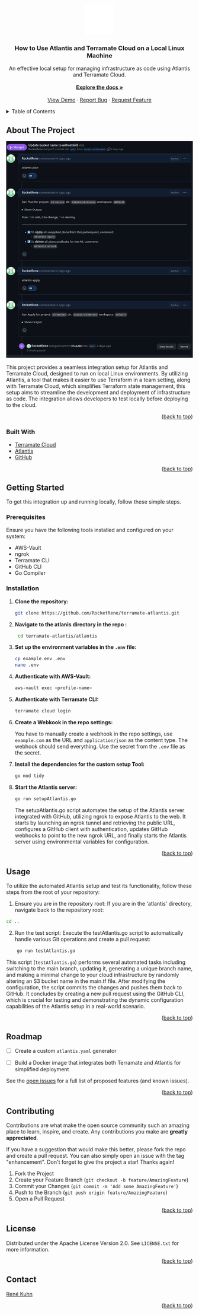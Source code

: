 <a name="readme-top"></a>

<!-- Improved compatibility of back to top link: See: https://github.com/othneildrew/Best-README-Template/pull/73 -->



<!-- PROJECT LOGO -->

<br />
<div align="center">
  <a href="https://github.com/RocketRene/terramate-atlantis">
    <img src="images/wordmark.svg" alt="Logo" width="80" height="80">
  </a>

<h3 align="center">How to Use Atlantis and Terramate Cloud on a Local Linux Machine</h3>

<p align="center">
    An effective local setup for managing infrastructure as code using Atlantis and Terramate Cloud.
    <br />
    <br />
    <a href="https://github.com/RocketRene/terramate-atlantis"><strong>Explore the docs »</strong></a>
    <br />
    <br />
    <a href="https://github.com/RocketRene/terramate-atlantis/pull/8">View Demo</a>
    ·
    <a href="https://github.com/RocketRene/terramate-atlantis/issues/new?labels=bug&template=bug-report---.md">Report Bug</a>
    ·
    <a href="https://github.com/RocketRene/terramate-atlantis/issues/new?labels=enhancement&template=feature-request---.md">Request Feature</a>
  </p>
</div>

<!-- TABLE OF CONTENTS -->

<details>
  <summary>Table of Contents</summary>
  <ol>
    <li>
      <a href="#about-the-project">About The Project</a>
      <ul>
        <li><a href="#built-with">Built With</a></li>
      </ul>
    </li>
    <li>
      <a href="#getting-started">Getting Started</a>
      <ul>
        <li><a href="#prerequisites">Prerequisites</a></li>
        <li><a href="#installation">Installation</a></li>
      </ul>
    </li>
    <li><a href="#usage">Usage</a></li>
    <li><a href="#roadmap">Roadmap</a></li>
    <li><a href="#contributing">Contributing</a></li>
    <li><a href="#license">License</a></li>
    <li><a href="#contact">Contact</a></li>
    <li><a href="#acknowledgments">Acknowledgments</a></li>
  </ol>
</details>

<!-- ABOUT THE PROJECT -->

## About The Project


![Atlantis PR Automation](<images/Pasted image.png>)


This project provides a seamless integration setup for Atlantis and Terramate Cloud, designed to run on local Linux environments. By utilizing Atlantis, a tool that makes it easier to use Terraform in a team setting, along with Terramate Cloud, which simplifies Terraform state management, this setup aims to streamline the development and deployment of infrastructure as code. The integration allows developers to test locally before deploying to the cloud.

<p align="right">(<a href="#readme-top">back to top</a>)</p>

### Built With

* [Terramate Cloud](https://terramate.io)
* [Atlantis](https://runatlantis.io)
* [GitHub](https://github.com)

<p align="right">(<a href="#readme-top">back to top</a>)</p>

<!-- GETTING STARTED -->

## Getting Started

To get this integration up and running locally, follow these simple steps.

### Prerequisites

Ensure you have the following tools installed and configured on your system:

- AWS-Vault
- ngrok
- Terramate CLI
- GitHub CLI
- Go Compiler

### Installation


1. **Clone the repository:**
   ```sh
   git clone https://github.com/RocketRene/terramate-atlantis.git 
   ```
2. **Navigate to the atlanis  directory in the repo :**
   ```sh
    cd terramate-atlantis/atlantis
    ```
3. **Set up the environment variables in the `.env` file:**
   ```sh
   cp example.env .env
   nano .env
   ```
4. **Authenticate with AWS-Vault:**
   ```sh
   aws-vault exec <profile-name> 
   ```  
5. **Authenticate with Terramate CLI:**
    ```sh
    terramate cloud login
    ```
6. **Create a Webkook in the repo settings:**
   
    You have to manually create a webhook in the repo settings, use `example.com` as the URL and `application/json` as the content type. The webhook should send everything.
    Use the secret from the `.env` file as the secret.
 
    
7. **Install the dependencies for the custom setup Tool:**
    ```sh
    go mod tidy
    ```
8. **Start the Atlantis server:**
    ```sh
    go run setupAtlantis.go
    ```
    The setupAtlantis.go script automates the setup of the Atlantis server integrated with GitHub, utilizing ngrok to expose Atlantis to the web. It starts by launching an ngrok tunnel and retrieving the public URL, configures a GitHub client with authentication, updates GitHub webhooks to point to the new ngrok URL, and finally starts the Atlantis server using environmental variables for configuration. 



<p align="right">(<a href="#readme-top">back to top</a>)</p>

<!-- USAGE EXAMPLES -->

## Usage

To utilize the automated Atlantis setup and test its functionality, follow these steps from the root of your repository:

1. Ensure you are in the repository root:
If you are in the 'atlantis' directory, navigate back to the repository root:

```sh
cd ..
```

2. Run the test script:
Execute the testAtlantis.go script to automatically handle various Git operations and create a pull request:

```sh
    go run testAtlantis.go
```

This script (`testAtlantis.go`) performs several automated tasks including switching to the main branch, updating it, generating a unique branch name, and making a minimal change to your cloud infrastructure by randomly altering an S3 bucket name in the main.tf file. After modifying the configuration, the script commits the changes and pushes them back to GitHub. It concludes by creating a new pull request using the GitHub CLI, which is crucial for testing and demonstrating the dynamic configuration capabilities of the Atlantis setup in a real-world scenario.

<p align="right">(<a href="#readme-top">back to top</a>)</p>

<!-- ROADMAP -->

## Roadmap

- [ ] Create a custom `atlantis.yaml` generator
- [ ] Build a Docker image that integrates both Terramate and Atlantis for simplified deployment


See the [open issues](https://github.com/RocketRene/terramate-atlantis/issues) for a full list of proposed features (and known issues).

<p align="right">(<a href="#readme-top">back to top</a>)</p>

<!-- CONTRIBUTING -->

## Contributing

Contributions are what make the open source community such an amazing place to learn, inspire, and create. Any contributions you make are **greatly appreciated**.

If you have a suggestion that would make this better, please fork the repo and create a pull request. You can also simply open an issue with the tag "enhancement".
Don't forget to give the project a star! Thanks again!

1. Fork the Project
2. Create your Feature Branch (`git checkout -b feature/AmazingFeature`)
3. Commit your Changes (`git commit -m 'Add some AmazingFeature'`)
4. Push to the Branch (`git push origin feature/AmazingFeature`)
5. Open a Pull Request

<p align="right">(<a href="#readme-top">back to top</a>)</p>

<!-- LICENSE -->

## License

Distributed under the Apache License Version 2.0. See `LICENSE.txt` for more information.

<p align="right">(<a href="#readme-top">back to top</a>)</p>

<!-- CONTACT -->

## Contact

[René Kuhn](mailto:rene.kuhn@terramate.io)

<p align="right">(<a href="#readme-top">back to top</a>)</p>




